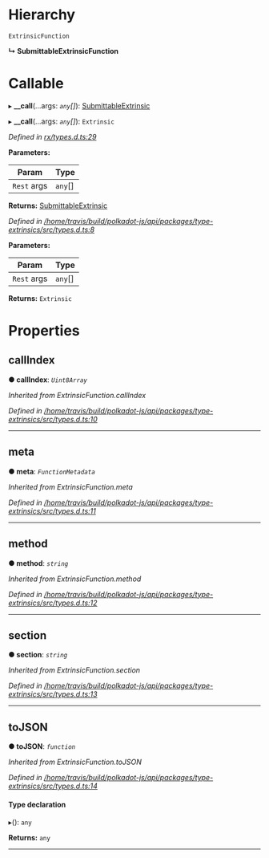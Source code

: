 

# Hierarchy

 `ExtrinsicFunction`

**↳ SubmittableExtrinsicFunction**

# Callable
▸ **__call**(...args: *`any`[]*): [SubmittableExtrinsic](../classes/_rx_submittableextrinsic_.submittableextrinsic.md)

▸ **__call**(...args: *`any`[]*): `Extrinsic`

*Defined in [rx/types.d.ts:29](https://github.com/polkadot-js/api/blob/f5948fe/packages/api/src/rx/types.d.ts#L29)*

**Parameters:**

| Param | Type |
| ------ | ------ |
| `Rest` args | `any`[] |

**Returns:** [SubmittableExtrinsic](../classes/_rx_submittableextrinsic_.submittableextrinsic.md)

*Defined in [/home/travis/build/polkadot-js/api/packages/type-extrinsics/src/types.d.ts:8](https://github.com/polkadot-js/api/blob/f5948fe/packages/type-extrinsics/src/types.d.ts#L8)*

**Parameters:**

| Param | Type |
| ------ | ------ |
| `Rest` args | `any`[] |

**Returns:** `Extrinsic`

# Properties

<a id="callindex"></a>

##  callIndex

**● callIndex**: *`Uint8Array`*

*Inherited from ExtrinsicFunction.callIndex*

*Defined in [/home/travis/build/polkadot-js/api/packages/type-extrinsics/src/types.d.ts:10](https://github.com/polkadot-js/api/blob/f5948fe/packages/type-extrinsics/src/types.d.ts#L10)*

___
<a id="meta"></a>

##  meta

**● meta**: *`FunctionMetadata`*

*Inherited from ExtrinsicFunction.meta*

*Defined in [/home/travis/build/polkadot-js/api/packages/type-extrinsics/src/types.d.ts:11](https://github.com/polkadot-js/api/blob/f5948fe/packages/type-extrinsics/src/types.d.ts#L11)*

___
<a id="method"></a>

##  method

**● method**: *`string`*

*Inherited from ExtrinsicFunction.method*

*Defined in [/home/travis/build/polkadot-js/api/packages/type-extrinsics/src/types.d.ts:12](https://github.com/polkadot-js/api/blob/f5948fe/packages/type-extrinsics/src/types.d.ts#L12)*

___
<a id="section"></a>

##  section

**● section**: *`string`*

*Inherited from ExtrinsicFunction.section*

*Defined in [/home/travis/build/polkadot-js/api/packages/type-extrinsics/src/types.d.ts:13](https://github.com/polkadot-js/api/blob/f5948fe/packages/type-extrinsics/src/types.d.ts#L13)*

___
<a id="tojson"></a>

##  toJSON

**● toJSON**: *`function`*

*Inherited from ExtrinsicFunction.toJSON*

*Defined in [/home/travis/build/polkadot-js/api/packages/type-extrinsics/src/types.d.ts:14](https://github.com/polkadot-js/api/blob/f5948fe/packages/type-extrinsics/src/types.d.ts#L14)*

#### Type declaration
▸(): `any`

**Returns:** `any`

___

